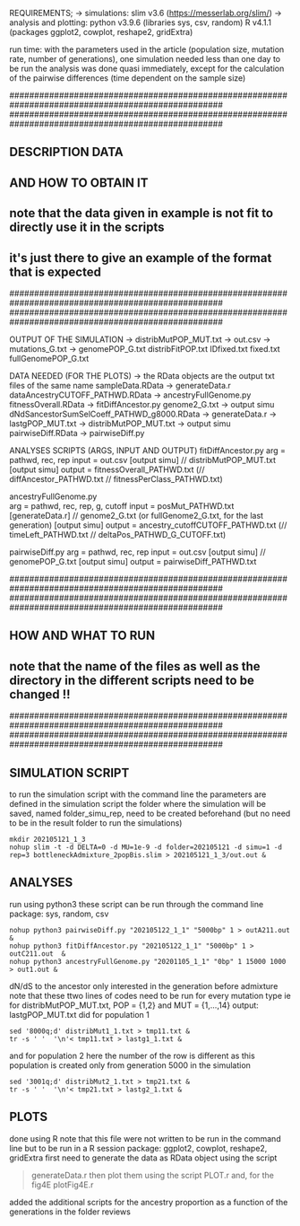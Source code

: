 REQUIREMENTS;
-> simulations: 
	slim v3.6 (https://messerlab.org/slim/)
-> analysis and plotting: 
	python v3.9.6 (libraries sys, csv, random)
	R v4.1.1 (packages ggplot2, cowplot, reshape2, gridExtra)

run time: 
	with the parameters used in the article (population size, mutation rate, number of generations), one simulation needed less than one day to be run
	the analysis was done quasi immediately, except for the calculation of the pairwise differences (time dependent on the sample size)

###################################################################################################
###################################################################################################
## DESCRIPTION DATA
## AND HOW TO OBTAIN IT
## note that the data given in example is not fit to directly use it in the scripts
## it's just there to give an example of the format that is expected
###################################################################################################
###################################################################################################

OUTPUT OF THE SIMULATION
-> distribMutPOP_MUT.txt
-> out.csv
-> mutations_G.txt
-> genomePOP_G.txt
distribFitPOP.txt
IDfixed.txt
fixed.txt
fullGenomePOP_G.txt

DATA NEEDED (FOR THE PLOTS)
-> the RData objects are the output txt files of the same name
sampleData.RData -> generateData.r
dataAncestryCUTOFF_PATHWD.RData -> ancestryFullGenome.py
fitnessOverall.RData -> fitDiffAncestor.py
genome2_G.txt -> output simu
dNdSancestorSumSelCoeff_PATHWD_g8000.RData -> generateData.r -> lastgPOP_MUT.txt -> distribMutPOP_MUT.txt -> output simu
pairwiseDiff.RData -> pairwiseDiff.py


ANALYSES SCRIPTS  (ARGS, INPUT AND OUTPUT)
fitDiffAncestor.py
	arg = pathwd, rec, rep
	input = out.csv [output simu] // distribMutPOP_MUT.txt  [output simu]
	output = fitnessOverall_PATHWD.txt (// diffAncestor_PATHWD.txt // fitnessPerClass_PATHWD.txt)

ancestryFullGenome.py  
	arg = pathwd, rec, rep, g, cutoff
	input = posMut_PATHWD.txt [generateData.r] // genome2_G.txt (or fullGenome2_G.txt, for the last generation)  [output simu]
	output = ancestry_cutoffCUTOFF_PATHWD.txt (// timeLeft_PATHWD.txt // deltaPos_PATHWD_G_CUTOFF.txt)

pairwiseDiff.py
	arg = pathwd, rec, rep
	input = out.csv  [output simu] // genomePOP_G.txt  [output simu]
	output = pairwiseDiff_PATHWD.txt


###################################################################################################
###################################################################################################
## HOW AND WHAT TO RUN
## note that the name of the files as well as the directory in the different scripts need to be changed !!
###################################################################################################
###################################################################################################

## SIMULATION SCRIPT
to run the simulation script with the command line
the parameters are defined in the simulation script
the folder where the simulation will be saved, named folder_simu_rep, need to be created beforehand (but no need to be in the result folder to run the simulations)
```
mkdir 202105121_1_3
nohup slim -t -d DELTA=0 -d MU=1e-9 -d folder=202105121 -d simu=1 -d rep=3 bottleneckAdmixture_2popBis.slim > 202105121_1_3/out.out &
```

## ANALYSES
run using python3
these script can be run through the command line
package: sys, random, csv
```
nohup python3 pairwiseDiff.py "202105122_1_1" "5000bp" 1 > outA211.out  &
nohup python3 fitDiffAncestor.py "202105122_1_1" "5000bp" 1 > outC211.out  &
nohup python3 ancestryFullGenome.py "20201105_1_1" "0bp" 1 15000 1000 > out1.out &
```

dN/dS to the ancestor
only interested in the generation before admixture
note that these ttwo lines of codes need to be run for every mutation type
ie for distribMutPOP_MUT.txt, POP = {1,2} and MUT = {1,...,14}
output: lastgPOP_MUT.txt
did for population 1
```
sed '8000q;d' distribMut1_1.txt > tmp11.txt &
tr -s ' '  '\n'< tmp11.txt > lastg1_1.txt &
```
and for population 2 
here the number of the row is different as this population is created only from generation 5000 in the simulation
```
sed '3001q;d' distribMut2_1.txt > tmp21.txt &
tr -s ' '  '\n'< tmp21.txt > lastg2_1.txt &
```

## PLOTS
done using R
note that this file were not written to be run in the command line
but to be run in a R session
package: ggplot2, cowplot, reshape2, gridExtra
first need to generate the data as RData object using the script
> generateData.r
then plot them using the script
> PLOT.r
and, for the fig4E
> plotFig4E.r

added the additional scripts for the ancestry proportion as a function of the generations in the folder reviews